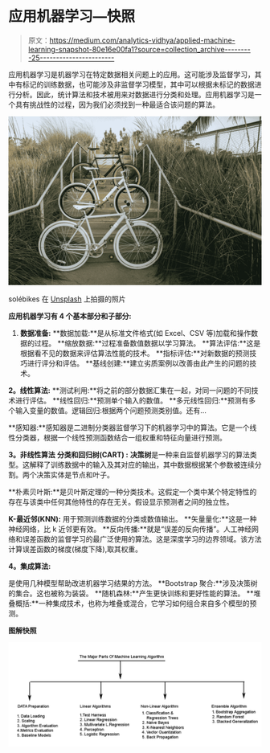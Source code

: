 # 应用机器学习—快照

> 原文：<https://medium.com/analytics-vidhya/applied-machine-learning-snapshot-80e16e00fa1?source=collection_archive---------25----------------------->

应用机器学习是机器学习在特定数据相关问题上的应用。这可能涉及监督学习，其中有标记的训练数据，也可能涉及非监督学习模型，其中可以根据未标记的数据进行分析。因此，统计算法和技术被用来对数据进行分类和处理。应用机器学习是一个具有挑战性的过程，因为我们必须找到一种最适合该问题的算法。

![](img/28fb787a36215a7fefe119256a821e33.png)

solébikes 在 [Unsplash](https://unsplash.com?utm_source=medium&utm_medium=referral) 上拍摄的照片

**应用机器学习有 4 个基本部分和子部分:**

1.  **数据准备:**
    **数据加载:**是从标准文件格式(如 Excel、CSV 等)加载和操作数据的过程。
    **缩放数据:**过程准备数值数据以学习算法。
    **算法评估:**这是根据看不见的数据来评估算法性能的技术。
    **指标评估:**对新数据的预测技巧进行评分和评估。
    **基线创建:**建立劣质案例以改善由此产生的问题的技术。

**2。线性算法:**
**测试利用:**将之前的部分数据汇集在一起，对同一问题的不同技术进行评估。
**线性回归:**预测单个输入的数值。
**多元线性回归:**预测有多个输入变量的数值。逻辑回归:根据两个问题预测类别值。还有…

**感知器:**感知器是二进制分类器监督学习下的机器学习中的算法。它是一个线性分类器，根据一个线性预测函数结合一组权重和特征向量进行预测。

**3。非线性算法**
**分类和回归树(CART) :**
**决策树**是一种来自监督机器学习的算法类型。这解释了训练数据中的输入及其对应的输出，其中数据根据某个参数被连续分割。两个决策实体是节点和叶子。

**朴素贝叶斯:**是贝叶斯定理的一种分类技术。这假定一个类中某个特定特性的存在与该类中任何其他特性的存在无关。假设显示预测者之间的独立性。

**K-最近邻(KNN):** 用于预测训练数据的分类或数值输出。
**矢量量化:**这是一种神经网络，比 k 近邻更有效。
**反向传播:**就是“误差的反向传播”。人工神经网络和误差函数的监督学习的最广泛使用的算法。这是深度学习的边界领域。该方法计算误差函数的梯度(梯度下降),取其权重。

**4。集成算法:**

是使用几种模型帮助改进机器学习结果的方法。
**Bootstrap 聚合:**涉及决策树的集合。这也被称为装袋。
**随机森林:**产生更快训练和更好性能的算法。
**堆叠概括:**一种集成技术，也称为堆叠或混合，它学习如何组合来自多个模型的预测。

**图解快照**

![](img/9f770e595359adcf821b0c487302a490.png)